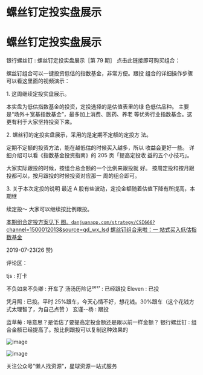 # 螺丝钉定投实盘展示

# 螺丝钉定投实盘展示

银行螺丝钉 : 螺丝钉定投实盘展示［第 79 期］ 点击此链接即可购买组合：

螺丝钉组合可以一键投资低估的指数基金，非常方便。跟投 组合的详细操作步骤可以看这里面的视频演示：

1\. 这周继续定投实盘展示。

本实盘为低估指数基金的投资，定投选择的是估值表里的绿 色低估品种。 主要是“场外＋宽基指数基金”，最多加上消费、医药、养老 等优秀行业指数基金。这更有利于大家坚持投资下来。

2\. 螺丝钉的定投实盘展示，采用的是定期不定额的定投方 法。

定期不定额的投资方法，能在越低估的时候买入越多，所以 收益会更好一些。 详细介绍可以看《指数基金投资指南》的 205 页「提高定投收 益的五个小技巧」。

大家实际跟投的时候，按组合总金额的一个比例来跟投就 好。 按周定投和按月跟投都可以，按月跟投的时候投资对应那一 周的组合即可。

3\. 关于本次定投的说明 最近 A 股有些波动，定投金额随着估值下降有所提高，本期继

续定投～ 大家可以继续按比例跟投。

[本期组合定投方案见下 图。](https://danjuanapp.com/strategy/CSI666?channel=1500012013&source=qd_wx_lsd)[`danjuanapp.com/strategy/CSI666?`](https://danjuanapp.com/strategy/CSI666?channel=1500012013&source=qd_wx_lsd) [channel=1500012013&source=qd_wx_lsd](https://mp.weixin.qq.com/s/JVr0Fj08juEo11iKg54CQQ) [螺丝钉组合来啦：一 站式买入低估指数基金](https://mp.weixin.qq.com/s/JVr0Fj08juEo11iKg54CQQ)

2019-07-23(26 赞)

评论区：

tjs : 打卡

不负如来不负卿 : 开车了 汤汤历险记²⁰¹⁷ : 已经跟投 Eleven : 已投

凭月照 : 已投。平时 25%跟车，今天心情不好，想花钱。30%跟车（这个花钱方式太理智了，为自己点赞 ） 玄谨--杨 : 跟投

蓝草莓 : 啥意思？是低估了要提高定投金额还是跟以前一样金额？ 银行螺丝钉 : 组合金额已经提高了。按比例跟投可以复制这种效果的

![image](img/Image_061.png)

![image](img/Image_062.png)

关注公众号"懒人找资源"，星球资源一站式服务